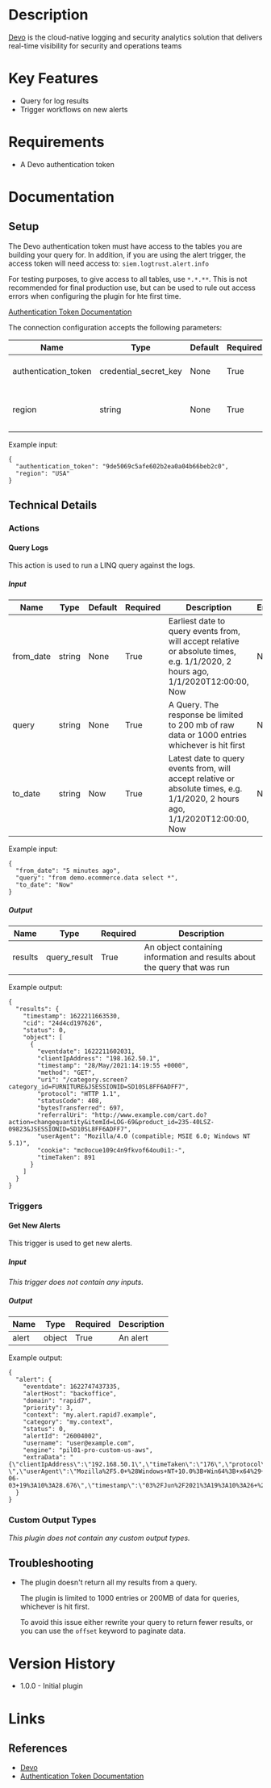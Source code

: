 # Description

[Devo](https://www.devo.com/) is the cloud-native logging and security analytics solution that delivers real-time visibility for security and operations teams

# Key Features

* Query for log results
* Trigger workflows on new alerts

# Requirements

* A Devo authentication token

# Documentation

## Setup

The Devo authentication token must have access to the tables you are building your query for. In addition, if you are using the alert trigger, the access token will need access to: 
`siem.logtrust.alert.info`

For testing purposes, to give access to all tables, use `*.*.**`. This is not recommended for final production use, but can be used to rule out access errors when configuring the plugin for hte first time.  

[Authentication Token Documentation](https://docs.devo.com/confluence/ndt/latest/domain-administration/security-credentials/authentication-tokens) 


The connection configuration accepts the following parameters:

|Name|Type|Default|Required|Description|Enum|Example|
|----|----|-------|--------|-----------|----|-------|
|authentication_token|credential_secret_key|None|True|Devo authentication token|None|9de5069c5afe602b2ea0a04b66beb2c0|
|region|string|None|True|Region|['USA', 'EU', 'VDC (Spain)']|USA|

Example input:

```
{
  "authentication_token": "9de5069c5afe602b2ea0a04b66beb2c0",
  "region": "USA"
}
```

## Technical Details

### Actions

#### Query Logs

This action is used to run a LINQ query against the logs.

##### Input

|Name|Type|Default|Required|Description|Enum|Example|
|----|----|-------|--------|-----------|----|-------|
|from_date|string|None|True|Earliest date to query events from, will accept relative or absolute times, e.g. 1/1/2020, 2 hours ago, 1/1/2020T12:00:00, Now|None|5 minutes ago|
|query|string|None|True|A Query. The response be limited to 200 mb of raw data or 1000 entries whichever is hit first|None|from demo.ecommerce.data select *|
|to_date|string|Now|True|Latest date to query events from, will accept relative or absolute times, e.g. 1/1/2020, 2 hours ago, 1/1/2020T12:00:00, Now|None|Now|

Example input:

```
{
  "from_date": "5 minutes ago",
  "query": "from demo.ecommerce.data select *",
  "to_date": "Now"
}
```

##### Output

|Name|Type|Required|Description|
|----|----|--------|-----------|
|results|query_result|True|An object containing information and results about the query that was run|

Example output:

```
{
  "results": {
    "timestamp": 1622211663530,
    "cid": "24d4cd197626",
    "status": 0,
    "object": [
      {
        "eventdate": 1622211602031,
        "clientIpAddress": "198.162.50.1",
        "timestamp": "28/May/2021:14:19:55 +0000",
        "method": "GET",
        "uri": "/category.screen?category_id=FURNITURE&JSESSIONID=SD10SL8FF6ADFF7",
        "protocol": "HTTP 1.1",
        "statusCode": 408,
        "bytesTransferred": 697,
        "referralUri": "http://www.example.com/cart.do?action=changequantity&itemId=LOG-69&product_id=235-40LSZ-09823&JSESSIONID=SD10SL8FF6ADFF7",
        "userAgent": "Mozilla/4.0 (compatible; MSIE 6.0; Windows NT 5.1)",
        "cookie": "mc0ocue109c4n9fkvof64ou0i1:-",
        "timeTaken": 891
      }
    ]
  }
}
```

### Triggers

#### Get New Alerts

This trigger is used to get new alerts.

##### Input

_This trigger does not contain any inputs._

##### Output

|Name|Type|Required|Description|
|----|----|--------|-----------|
|alert|object|True|An alert|

Example output:

```
{
  "alert": {
    "eventdate": 1622747437335,
    "alertHost": "backoffice",
    "domain": "rapid7",
    "priority": 3,
    "context": "my.alert.rapid7.example",
    "category": "my.context",
    "status": 0,
    "alertId": "26004002",
    "username": "user@example.com",
    "engine": "pil01-pro-custom-us-aws",
    "extraData": "{\"clientIpAddress\":\"192.168.50.1\",\"timeTaken\":\"176\",\"protocol\":\"HTTP+1.1\",\"bytesTransferred\":\"3295\",\"method\":\"GET\",\"cookie\":\"3djv1l0ebi7cmsai1131pf2a65%3A-\",\"userAgent\":\"Mozilla%2F5.0+%28Windows+NT+10.0%3B+Win64%3B+x64%29+AppleWebKit%2F537.36+%28KHTML%2C+like+Gecko%29+Chrome%2F42.0.2311.135+Safari%2F537.36+Edge%2F12.246\",\"referralUri\":\"http%3A%2F%2Fwww.google.com%2Fcategory.screen%3Fcategory_id%3DBEDROOM%26JSESSIONID%3DSD1SL6FF5ADFF2\",\"uri\":\"%2Fcategory.screen%3Fcategory_id%3DBEDROOM%26JSESSIONID%3DSD1SL6FF5ADFF2\",\"eventdate\":\"2021-06-03+19%3A10%3A28.676\",\"timestamp\":\"03%2FJun%2F2021%3A19%3A10%3A26+%2B0000\",\"statusCode\":\"500\"}"
  }
}
```

### Custom Output Types

_This plugin does not contain any custom output types._

## Troubleshooting

* The plugin doesn't return all my results from a query. 

   The plugin is limited to 1000 entries or 200MB of data for queries, whichever is hit first. 

   To avoid this issue either rewrite your query to return fewer results, or you can use the `offset` keyword to paginate data. 

# Version History

* 1.0.0 - Initial plugin

# Links

## References

* [Devo](https://www.devo.com/)
* [Authentication Token Documentation](https://docs.devo.com/confluence/ndt/latest/domain-administration/security-credentials/authentication-tokens)
